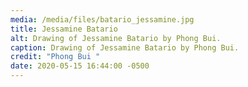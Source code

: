 ```yaml
---
media: /media/files/batario_jessamine.jpg
title: Jessamine Batario
alt: Drawing of Jessamine Batario by Phong Bui.
caption: Drawing of Jessamine Batario by Phong Bui.
credit: "Phong Bui "
date: 2020-05-15 16:44:00 -0500
---
```

